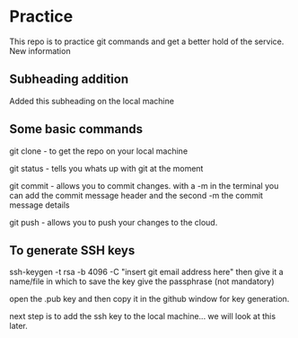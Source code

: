 # Practice
This repo is to practice git commands and get a better hold of the service.
New information

## Subheading addition
Added this subheading on the local machine


## Some basic commands
git clone - to get the repo on your local machine

git status - tells you whats up with git at the moment

git commit - allows you to commit changes. with a -m in the terminal you can add the commit message header and the second -m the commit message details

git push - allows you to push your changes to the cloud.

## To generate SSH keys
ssh-keygen -t rsa -b 4096 -C "insert git email address here"
then give it a name/file in which to save the key
give the passphrase (not mandatory)

open the .pub key and then copy it in the github window for key generation.

next step is to add the ssh key to the local machine... we will look at this later. 